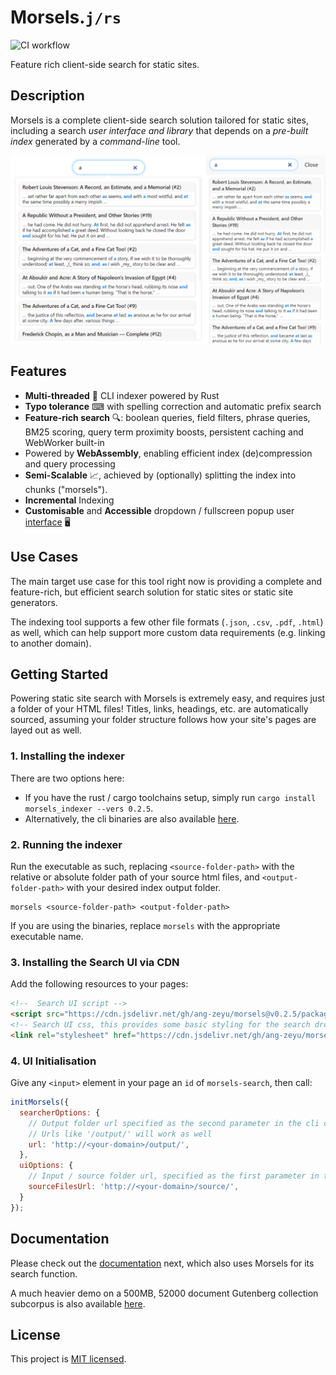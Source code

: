 # Morsels.`j/rs`

![CI workflow](https://github.com/ang-zeyu/morsels/actions/workflows/ci.yml/badge.svg)

Feature rich client-side search for static sites.

## Description

Morsels is a complete client-side search solution tailored for static sites, including a search *user interface and library* that depends on a *pre-built index* generated by a *command-line* tool.

![Preview of Morsels search ui](./docs/src/images/light-theme-joined.png)

## Features

- **Multi-threaded** 🏇 CLI indexer powered by Rust
- **Typo tolerance** ⌨ with spelling correction and automatic prefix search
- **Feature-rich search** 🔍: boolean queries, field filters, phrase queries, BM25 scoring, query term proximity boosts, persistent caching and WebWorker built-in
- Powered by **WebAssembly**, enabling efficient index (de)compression and query processing 
- **Semi-Scalable** 📈, achieved by (optionally) splitting the index into chunks ("morsels").
- **Incremental** Indexing
- **Customisable** and **Accessible** dropdown / fullscreen popup user [interface](https://morsels-search.com/morsels/search_configuration_styling.html) 🖥️

## Use Cases

The main target use case for this tool right now is providing a complete and feature-rich, but efficient search solution for static sites or static site generators.

The indexing tool supports a few other file formats (`.json`, `.csv`, `.pdf`, `.html`) as well, which can help support more custom data requirements (e.g. linking to another domain).

## Getting Started

Powering static site search with Morsels is extremely easy, and requires just a folder of your HTML files! Titles, links, headings, etc. are automatically sourced, assuming your folder structure follows how your site's pages are layed out as well.

### 1. Installing the indexer

There are two options here:
- If you have the rust / cargo toolchains setup, simply run `cargo install morsels_indexer --vers 0.2.5`.
- Alternatively, the cli binaries are also available [here](https://github.com/ang-zeyu/morsels/releases).


### 2. Running the indexer

Run the executable as such, replacing `<source-folder-path>` with the relative or absolute folder path of your source html files, and `<output-folder-path>` with your desired index output folder.

```
morsels <source-folder-path> <output-folder-path>
```

If you are using the binaries, replace `morsels` with the appropriate executable name.

### 3. Installing the Search UI via CDN

Add the following resources to your pages:

```html
<!--  Search UI script -->
<script src="https://cdn.jsdelivr.net/gh/ang-zeyu/morsels@v0.2.5/packages/search-ui/dist/search-ui.bundle.js"></script>
<!-- Search UI css, this provides some basic styling for the search dropdown, and can be omitted if desired -->
<link rel="stylesheet" href="https://cdn.jsdelivr.net/gh/ang-zeyu/morsels@v0.2.5/packages/search-ui/dist/search-ui-light.css" />
```

### 4. UI Initialisation

Give any `<input>` element in your page an `id` of `morsels-search`, then call:

```js
initMorsels({
  searcherOptions: {
    // Output folder url specified as the second parameter in the cli command
    // Urls like '/output/' will work as well
    url: 'http://<your-domain>/output/',
  },
  uiOptions: {
    // Input / source folder url, specified as the first parameter in the cli command
    sourceFilesUrl: 'http://<your-domain>/source/',
  }
});
```

## Documentation

Please check out the [documentation](https://morsels-search.com/morsels/getting_started.html) next, which also uses Morsels for its search function.

A much heavier demo on a 500MB, 52000 document Gutenberg collection subcorpus is also available [here](https://morsels-search.com).

## License

This project is [MIT licensed](./LICENSE.md).
